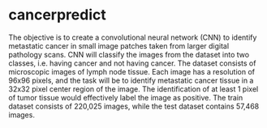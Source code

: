 # cancerpredict
The objective is to create a convolutional neural network (CNN) to identify metastatic cancer in small image patches taken from larger digital pathology scans. CNN will classify the images from the dataset into two classes, i.e. having cancer and not having cancer. The dataset consists of microscopic images of lymph node tissue. Each image has a resolution of 96x96 pixels, and the task will be to identify metastatic cancer tissue in a 32x32 pixel center region of the image. The identification of at least 1 pixel of tumor tissue would effectively label the image as positive. The train dataset consists of 220,025 images, while the test dataset contains 57,468 images.
